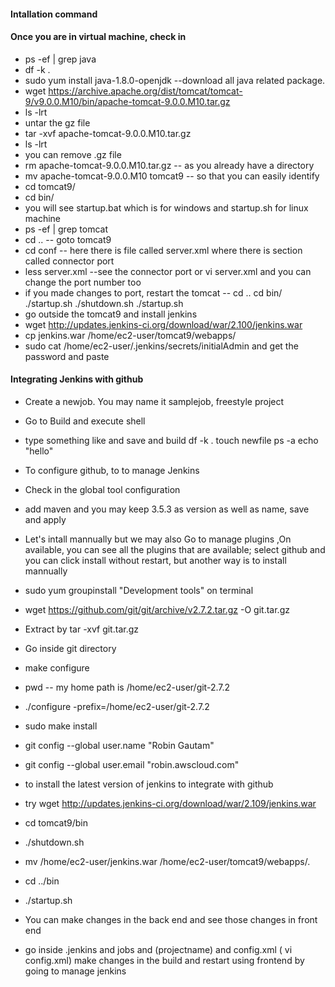 #### Intallation command
#### Once you are in virtual machine, check in
  * ps -ef | grep java
  * df -k .
  * sudo yum install java-1.8.0-openjdk  --download all java related package.
  * wget https://archive.apache.org/dist/tomcat/tomcat-9/v9.0.0.M10/bin/apache-tomcat-9.0.0.M10.tar.gz
  * ls -lrt 
  * untar the gz file 
  * tar -xvf apache-tomcat-9.0.0.M10.tar.gz
  * ls -lrt
  * you can remove .gz file
  * rm apache-tomcat-9.0.0.M10.tar.gz -- as you already have a directory
  * mv apache-tomcat-9.0.0.M10 tomcat9 -- so that you can easily identify
  * cd tomcat9/
  * cd bin/
  * you will see startup.bat which is for windows and startup.sh for linux machine
  * ps -ef | grep tomcat
  * cd .. -- goto tomcat9
  * cd conf -- here there is file called server.xml where there is section called connector port 
  * less server.xml --see the connector port or vi server.xml and you can change the port number too
  * if you made changes to port, restart the tomcat -- cd ..     cd bin/     ./startup.sh  ./shutdown.sh   ./startup.sh
  * go outside the tomcat9 and install jenkins
  * wget http://updates.jenkins-ci.org/download/war/2.100/jenkins.war
  * cp jenkins.war /home/ec2-user/tomcat9/webapps/
  * sudo cat /home/ec2-user/.jenkins/secrets/initialAdmin  and get the password and paste
#### Integrating Jenkins with github
  * Create a newjob. You may name it samplejob, freestyle project
  * Go to Build and execute shell
  * type something like and save and build
    df -k .
    touch newfile
    ps -a
    echo "hello"
    
  * To configure github, to to manage Jenkins
  * Check in the global tool configuration
  * add maven and you may keep 3.5.3 as version as well as name, save and apply
  * Let's intall mannually but we may also Go to manage plugins ,On available, you can see all the plugins that are available; select       github and you can click install without restart, but another way is to install mannually 
  * sudo yum groupinstall "Development tools" on terminal 
  * wget https://github.com/git/git/archive/v2.7.2.tar.gz -O git.tar.gz
  * Extract by tar -xvf git.tar.gz
  * Go inside git directory 
  * make configure
  * pwd -- my home path is /home/ec2-user/git-2.7.2
  * ./configure -prefix=/home/ec2-user/git-2.7.2
  * sudo make install
  * git config --global user.name "Robin Gautam"
  * git config --global user.email "robin.awscloud.com"
  * to install the latest version of jenkins to integrate with github
  * try wget http://updates.jenkins-ci.org/download/war/2.109/jenkins.war
  * cd tomcat9/bin
  *  ./shutdown.sh
  *  mv /home/ec2-user/jenkins.war /home/ec2-user/tomcat9/webapps/.
  * cd ../bin
  * ./startup.sh
  * You can make changes in the back end and see those changes in front end
  * go inside .jenkins and jobs and (projectname) and config.xml ( vi config.xml) make changes in the build and restart using frontend by going to manage jenkins

